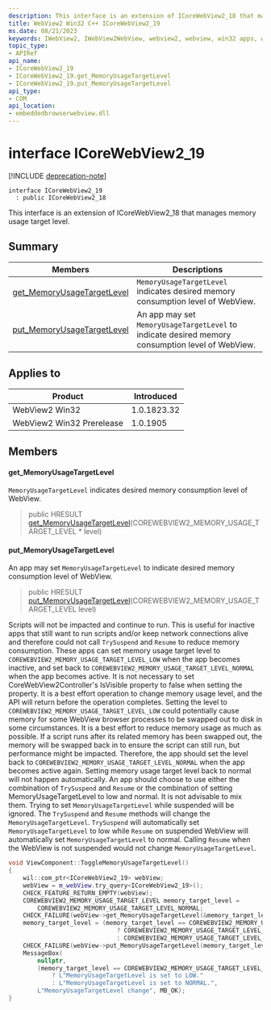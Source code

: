 ```yaml
---
description: This interface is an extension of ICoreWebView2_18 that manages memory usage target level.
title: WebView2 Win32 C++ ICoreWebView2_19
ms.date: 08/21/2023
keywords: IWebView2, IWebView2WebView, webview2, webview, win32 apps, win32, edge, ICoreWebView2, ICoreWebView2Controller, browser control, edge html, ICoreWebView2_19
topic_type: 
- APIRef
api_name:
- ICoreWebView2_19
- ICoreWebView2_19.get_MemoryUsageTargetLevel
- ICoreWebView2_19.put_MemoryUsageTargetLevel
api_type:
- COM
api_location:
- embeddedbrowserwebview.dll
---
```


# interface ICoreWebView2_19

[!INCLUDE [deprecation-note](../includes/deprecation-note.md)]

```
interface ICoreWebView2_19
  : public ICoreWebView2_18
```

This interface is an extension of ICoreWebView2_18 that manages memory usage target level.

## Summary

 Members                        | Descriptions
--------------------------------|---------------------------------------------
[get_MemoryUsageTargetLevel](#get_memoryusagetargetlevel) | `MemoryUsageTargetLevel` indicates desired memory consumption level of WebView.
[put_MemoryUsageTargetLevel](#put_memoryusagetargetlevel) | An app may set `MemoryUsageTargetLevel` to indicate desired memory consumption level of WebView.

## Applies to

Product                         | Introduced
--------------------------------|---------------------------------------------
WebView2 Win32            |    1.0.1823.32
WebView2 Win32 Prerelease |    1.0.1905

## Members

#### get_MemoryUsageTargetLevel

`MemoryUsageTargetLevel` indicates desired memory consumption level of WebView.

> public HRESULT [get_MemoryUsageTargetLevel](#get_memoryusagetargetlevel)(COREWEBVIEW2_MEMORY_USAGE_TARGET_LEVEL * level)

#### put_MemoryUsageTargetLevel

An app may set `MemoryUsageTargetLevel` to indicate desired memory consumption level of WebView.

> public HRESULT [put_MemoryUsageTargetLevel](#put_memoryusagetargetlevel)(COREWEBVIEW2_MEMORY_USAGE_TARGET_LEVEL level)

Scripts will not be impacted and continue to run. This is useful for inactive apps that still want to run scripts and/or keep network connections alive and therefore could not call `TrySuspend` and `Resume` to reduce memory consumption. These apps can set memory usage target level to `COREWEBVIEW2_MEMORY_USAGE_TARGET_LEVEL_LOW` when the app becomes inactive, and set back to `COREWEBVIEW2_MEMORY_USAGE_TARGET_LEVEL_NORMAL` when the app becomes active. It is not necessary to set CoreWebView2Controller's IsVisible property to false when setting the property. It is a best effort operation to change memory usage level, and the API will return before the operation completes. Setting the level to `COREWEBVIEW2_MEMORY_USAGE_TARGET_LEVEL_LOW` could potentially cause memory for some WebView browser processes to be swapped out to disk in some circumstances. It is a best effort to reduce memory usage as much as possible. If a script runs after its related memory has been swapped out, the memory will be swapped back in to ensure the script can still run, but performance might be impacted. Therefore, the app should set the level back to `COREWEBVIEW2_MEMORY_USAGE_TARGET_LEVEL_NORMAL` when the app becomes active again. Setting memory usage target level back to normal will not happen automatically. An app should choose to use either the combination of `TrySuspend` and `Resume` or the combination of setting MemoryUsageTargetLevel to low and normal. It is not advisable to mix them. Trying to set `MemoryUsageTargetLevel` while suspended will be ignored. The `TrySuspend` and `Resume` methods will change the `MemoryUsageTargetLevel`. `TrySuspend` will automatically set `MemoryUsageTargetLevel` to low while `Resume` on suspended WebView will automatically set `MemoryUsageTargetLevel` to normal. Calling `Resume` when the WebView is not suspended would not change `MemoryUsageTargetLevel`.

```cpp
void ViewComponent::ToggleMemoryUsageTargetLevel()
{
    wil::com_ptr<ICoreWebView2_19> webView;
    webView = m_webView.try_query<ICoreWebView2_19>();
    CHECK_FEATURE_RETURN_EMPTY(webView);
    COREWEBVIEW2_MEMORY_USAGE_TARGET_LEVEL memory_target_level =
        COREWEBVIEW2_MEMORY_USAGE_TARGET_LEVEL_NORMAL;
    CHECK_FAILURE(webView->get_MemoryUsageTargetLevel(&memory_target_level));
    memory_target_level = (memory_target_level == COREWEBVIEW2_MEMORY_USAGE_TARGET_LEVEL_LOW)
                              ? COREWEBVIEW2_MEMORY_USAGE_TARGET_LEVEL_NORMAL
                              : COREWEBVIEW2_MEMORY_USAGE_TARGET_LEVEL_LOW;
    CHECK_FAILURE(webView->put_MemoryUsageTargetLevel(memory_target_level));
    MessageBox(
        nullptr,
        (memory_target_level == COREWEBVIEW2_MEMORY_USAGE_TARGET_LEVEL_LOW)
            ? L"MemoryUsageTargetLevel is set to LOW."
            : L"MemoryUsageTargetLevel is set to NORMAL.",
        L"MemoryUsageTargetLevel change", MB_OK);
}
```

